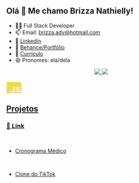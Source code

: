 ## Olá 👋 Me chamo Brizza Nathielly!

- 👩‍💻 Full Stack Developer
- 📫 Email: brizza.adv@hotmail.com
- 📌 [Linkedin](https://www.linkedin.com/in/brizzanathielly/)
- 📌 [Behance/Portfólio](https://www.behance.net/brizzadacruz)
- 📌 [Currículo](https://drive.google.com/file/d/1smeXhDC8AjEODZ6PPIYiB-UPP_Dn2qSS/view)
- 😄 Pronomes: ela/dela


<div align="center">
  <a href="https://github.com/whoisbrizza">
  <img height="180em" src="https://github-readme-stats.vercel.app/api?username=whoisbrizza&show_icons=true&theme=dracula&include_all_commits=true&count_private=true"/>
  <img height="180em" src="https://github-readme-stats.vercel.app/api/top-langs/?username=whoisbrizza&layout=compact&langs_count=7&theme=dracula"/>
</div>
<div style="display: inline_block"><br>
  <img align="center" alt="Rafa-Js" height="30" width="40" src="https://raw.githubusercontent.com/devicons/devicon/master/icons/javascript/javascript-plain.svg">

  
## Projetos
  
### 📝 Link
<br>
  
- [Cronograma Médico](https://github.com/whoisbrizza/cronograma-medico-brizza-nathielly)
  
<br>
  
- [Clone do TikTok](https://github.com/whoisbrizza/jornada-dev-tiktok)
